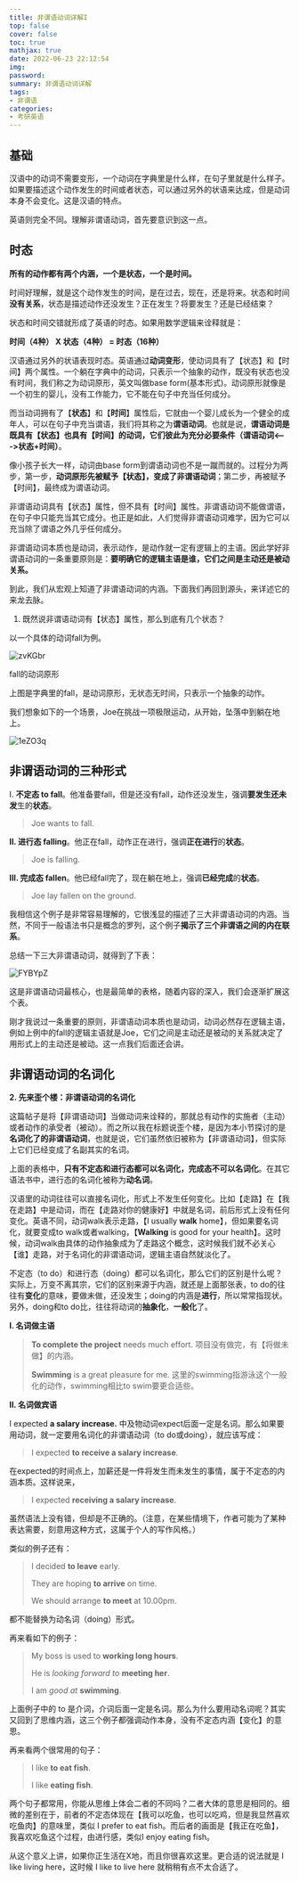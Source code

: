 ```yaml
---
title: 非谓语动词详解I
top: false
cover: false
toc: true
mathjax: true
date: 2022-06-23 22:12:54
img:
password:
summary: 非谓语动词详解
tags:
- 非谓语
categories:
- 考研英语
---
```



## **基础**

汉语中的动词不需要变形，一个动词在字典里是什么样，在句子里就是什么样子。如果要描述这个动作发生的时间或者状态，可以通过另外的状语来达成，但是动词本身不会变化。这是汉语的特点。

英语则完全不同。理解非谓语动词，首先要意识到这一点。

## 时态

**所有的动作都有两个内涵，一个是状态，一个是时间。**

时间好理解，就是这个动作发生的时间，是在过去，现在，还是将来。状态和时间**没有关系**，状态是描述动作还没发生？正在发生？将要发生？还是已经结束？

状态和时间交错就形成了英语的时态。如果用数学逻辑来诠释就是：

**时间（4种） X 状态（4种） = 时态（16种）**

汉语通过另外的状语表现时态。英语通过**动词变形**，使动词具有了【状态】和【时间】两个属性。一个躺在字典中的动词，只表示一个抽象的动作，既没有状态也没有时间，我们称之为动词原形，英文叫做base form(基本形式)。动词原形就像是一个初生的婴儿，没有工作能力，它不能在句子中充当任何成分。

而当动词拥有了【**状态**】和【**时间**】属性后，它就由一个婴儿成长为一个健全的成年人，可以在句子中充当谓语，我们将其称之为**谓语动词**。也就是说，**谓语动词是既具有【状态】也具有【时间】的动词，它们彼此为充分必要条件（谓语动词<--->状态+时间）**。

像小孩子长大一样，动词由base form到谓语动词也不是一蹴而就的。过程分为两步，第一步，**动词原形先被赋予【状态】，变成了非谓语动词**；第二步，再被赋予【时间】，最终成为谓语动词。

非谓语动词具有【状态】属性，但不具有【时间】属性。非谓语动词不能做谓语，在句子中只能充当其它成分。也正是如此，人们觉得非谓语动词难学，因为它可以充当除了谓语之外几乎任何成分。

非谓语动词本质也是动词，表示动作，是动作就一定有逻辑上的主语。因此学好非谓语动词的一条重要原则是：**要明确它的逻辑主语是谁，它们之间是主动还是被动关系。**

到此，我们从宏观上知道了非谓语动词的内涵。下面我们再回到源头，来详述它的来龙去脉。

1. 既然说非谓语动词有【状态】属性，那么到底有几个状态？

以一个具体的动词fall为例。

![zvKGbr](https://aamuqiao.oss-cn-beijing.aliyuncs.com/uPic/zvKGbr.jpg)


fall的动词原形

上图是字典里的fall，是动词原形，无状态无时间，只表示一个抽象的动作。

我们想象如下的一个场景，Joe在挑战一项极限运动，从开始，坠落中到躺在地上。

![1eZO3q](https://aamuqiao.oss-cn-beijing.aliyuncs.com/uPic/1eZO3q.jpg)

## 非谓语动词的三种形式

I. **不定态 to fall**。他准备要fall，但是还没有fall，动作还没发生，强调**要发生还未发**生的**状态**。

> Joe wants to fall.
>

**II. 进行态 falling**。他正在fall，动作正在进行，强调**正在进行**的**状态**。

> Joe is falling.
>

**III. 完成态 fallen**。他已经fall完了，现在躺在地上，强调**已经完成**的**状态**。

> Joe lay fallen on the ground.
>

我相信这个例子是非常容易理解的，它很浅显的描述了三大非谓语动词的内涵。当然，不同于一般语法书只是概念的罗列，这个例子**揭示了三个非谓语之间的内在联系**。

总结一下三大非谓语动词，就得到了下表：

![FYBYpZ](https://aamuqiao.oss-cn-beijing.aliyuncs.com/uPic/FYBYpZ.jpg)


这是非谓语动词最核心，也是最简单的表格，随着内容的深入，我们会逐渐扩展这个表。

刚才我说过一条重要的原则，非谓语动词本质也是动词，动词必然存在逻辑主语，例如上例中的fall的逻辑主语就是Joe，它们之间是主动还是被动的关系就决定了用形式上的主动还是被动。这一点我们后面还会讲。

## 非谓语动词的名词化
**2. 先来歪个楼：非谓语动词的名词化**

这篇帖子是将【非谓语动词】当做动词来诠释的，那就总有动作的实施者（主动）或者动作的承受者（被动）。而之所以我在标题说歪个楼，是因为本小节探讨的是**名词化了的非谓语动词**，也就是说，它们虽然依旧被称为【非谓语动词】，但实际上它们已经变成了名副其实的名词。

上面的表格中，**只有不定态和进行态都可以名词化，完成态不可以名词化**。在其它语法书中，进行态的名词化被称为**动名词**。

汉语里的动词往往可以直接名词化，形式上不发生任何变化。比如【走路】在【我在走路】中是动词，而在【走路对你的健康好】中就是名词，前后形式上没有任何变化。英语不同，动词walk表示走路，【I usually **walk** home】，但如果要名词化，就要变成to walk或者walking，【**Walking** is good for your health】。这时候，动词walk由具体的动作抽象成为了走路这个概念，这时候我们就不必关心【谁】走路，对于名词化的非谓语动词，逻辑主语自然就淡化了。

不定态（to do）和进行态（doing）都可以名词化，那么它们的区别是什么呢？实际上，万变不离其宗，它们的区别来源于内涵，就还是上面那张表，to do的往往有**变化**的意味，要做未做，还没发生；doing的内涵是**进行**，所以常常指现状。另外，doing和to do比，往往将动词的**抽象化**，**一般化**了。

**I. 名词做主语**

> **To complete the project** needs much effort. 项目没有做完，有【将做未做】的内涵。
>
>
> **Swimming** is a great pleasure for me. 这里的swimming指游泳这个一般化的动作，swimming相比to swim要更合适些。
>

**II. 名词做宾语**

I expected **a salary increase.** 中及物动词expect后面一定是名词。那么如果要用动词，就一定要用名词化的非谓语动词（to do或doing），就应该写成：

> I expected **to receive a salary increase**.
>

在expected的时间点上，加薪还是一件将发生而未发生的事情，属于不定态的内涵本质。这样说来，

> I expected **receiving a salary increase**.
>

虽然语法上没有错，但却是不正确的。（注意，在某些情境下，作者可能为了某种表达需要，刻意用这种方式，这属于个人的写作风格。）

类似的例子还有：

> I decided **to leave** early.
>
>
> They are hoping **to arrive** on time.
>
> We should arrange **to meet** at 10.00pm.
>

都不能替换为动名词（doing）形式。

再来看如下的例子：

> My boss is used to **working long hours**.
>
>
> He is *looking forward to* **meeting her**.
>
> I am *good at* **swimming**.
>

上面例子中的 to 是介词，介词后面一定是名词。那么为什么要用动名词呢？其实又回到了思维内涵，这三个例子都强调动作本身，没有不定态内涵【变化】的意思。

再来看两个很常用的句子：

> I like **to eat fish**.
>
>
> I like **eating fish**.
>

两个句子都常用，你能从思维上体会二者的不同吗？二者大体的意思是相同的。细微的差别在于，前者的不定态体现在【我可以吃鱼，也可以吃鸡，但是我显然喜欢吃鱼肉】的意味里，类似 I prefer to eat fish。而后者的画面是【我正在吃鱼】，我喜欢吃鱼这个过程，由进行感，类似I enjoy eating fish。

从这个意义上讲，如果你正生活在X地，而且你很喜欢这里。更合适的说法就是 I like living here，这时候 I like to live here 就稍稍有点不太合适了。